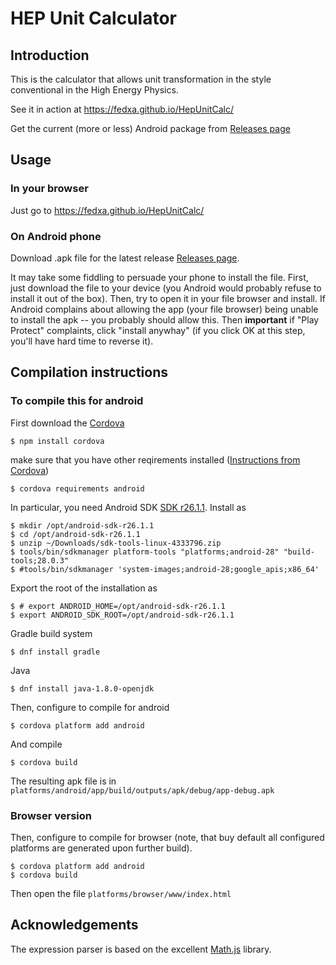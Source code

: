 # HEP Unit Calculator

## Introduction

This is the calculator that allows unit transformation in the style conventional in the High Energy Physics.

See it in action at https://fedxa.github.io/HepUnitCalc/

Get the current (more or less) Android package from [Releases page](https://github.com/fedxa/HepUnitCalc/releases)

## Usage

### In your browser

Just go to https://fedxa.github.io/HepUnitCalc/

### On Android phone

Download .apk file for the latest release [Releases page](https://github.com/fedxa/HepUnitCalc/releases).

It may take some fiddling to persuade your phone to install the file. First, just download the file to your device (you Android would probably refuse to install it out of the box). Then, try to open it in your file browser and install. If Android complains about allowing the app (your file browser) being unable to install the apk -- you probably should allow this.  Then **important** if "Play Protect" complaints, click "install anywhay" (if you click OK at this step, you'll have hard time to reverse it).


## Compilation instructions

### To compile this for android

First download the [Cordova](https://cordova.apache.org/)

    $ npm install cordova

make sure that you have other reqirements installed
([Instructions from Cordova](https://cordova.apache.org/docs/en/latest/guide/platforms/android/index.html#installing-the-requirements))

    $ cordova requirements android

In particular, you need Android SDK [SDK r26.1.1](https://dl.google.com/android/repository/sdk-tools-linux-4333796.zip). Install as

    $ mkdir /opt/android-sdk-r26.1.1
	$ cd /opt/android-sdk-r26.1.1
	$ unzip ~/Downloads/sdk-tools-linux-4333796.zip
    $ tools/bin/sdkmanager platform-tools "platforms;android-28" "build-tools;28.0.3"
    $ #tools/bin/sdkmanager 'system-images;android-28;google_apis;x86_64'

Export the root of the installation as

    $ # export ANDROID_HOME=/opt/android-sdk-r26.1.1
    $ export ANDROID_SDK_ROOT=/opt/android-sdk-r26.1.1

Gradle build system

    $ dnf install gradle
	
Java

    $ dnf install java-1.8.0-openjdk
	
Then, configure to compile for android

    $ cordova platform add android

And compile

    $ cordova build

The resulting apk file is in 
`platforms/android/app/build/outputs/apk/debug/app-debug.apk`

### Browser version


Then, configure to compile for browser (note, that buy default all configured platforms are generated upon further build).

    $ cordova platform add android
    $ cordova build

Then open the file `platforms/browser/www/index.html`


## Acknowledgements

The expression parser is based on the excellent [Math.js](https://mathjs.org/) library.
